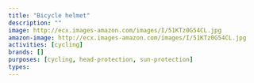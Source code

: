```yaml
---
title: "Bicycle helmet"
description: ""
image: http://ecx.images-amazon.com/images/I/51KTz0G54CL.jpg
amazon-image: http://ecx.images-amazon.com/images/I/51KTz0G54CL.jpg
activities: [cycling]
brands: []
purposes: [cycling, head-protection, sun-protection]
types:
---
```

